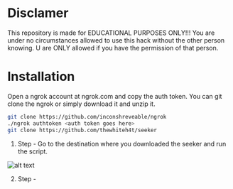 # Disclamer

This repository is made for EDUCATIONAL PURPOSES ONLY!!! You are under no circumstances allowed to use this hack without the other person knowing. U are ONLY allowed if you have the permission of that person.

# Installation

Open a ngrok account at ngrok.com and copy the auth token.
You can git clone the ngrok or simply download it and unzip it.

```bash
git clone https://github.com/inconshreveable/ngrok
./ngrok authtoken <auth token goes here>
git clone https://github.com/thewhiteh4t/seeker
```

1. Step - Go to the destination where you downloaded the seeker and run the script.

![alt text](https://github.com/nikolakosticc/device-tracking-kali-linux/blob/main/images/1.%20Step.png)


2. Step - 
